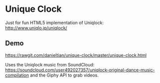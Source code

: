 # Unique Clock
Just for fun HTML5 implementation of Uniqlock: http://www.uniqlo.jp/uniqlock/

## Demo
https://rawgit.com/danieltian/unique-clock/master/unique-clock.html

Uses the Uniqlock music from SoundCloud: https://soundcloud.com/user492027357/uniqlock-original-dance-music-compilation
and the Giphy API to grab videos.
